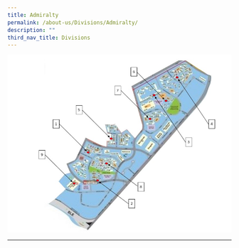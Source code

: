 ```yaml
---
title: Admiralty
permalink: /about-us/Divisions/Admiralty/
description: ""
third_nav_title: Divisions
---
```


![](/images/ADM%20Div.jpg)

-----------------------------------


